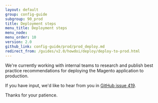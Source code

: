 ```yaml
---
layout: default
group: config-guide
subgroup: 90_prod
title: Deployment steps
menu_title: Deployment steps
menu_node: 
menu_order: 10
version: 2.0
github_link: config-guide/prod/prod_deploy.md
redirect_from: /guides/v2.0/howdoi/deploy/deploy-to-prod.html
---
```


We're currently working with internal teams to research and publish best practice recommendations for deploying the Magento application to production.

If you have input, we'd like to hear from you in [GitHub issue 419](https://github.com/magento/devdocs/issues/419).

Thanks for your patience.